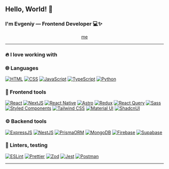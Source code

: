 ## Hello, World! 👋
### I'm Evgeniy — Frontend Developer 💻✨

<p align="center">
  <a href="https://blanke.ru/" target="_blank">me</a>
</p>

<hr/>

<h3 align="left" id="stack">🔥 I love working with</h2>

### 🌐 Languages

<div display="flex">
  <a href="#stack"><img src="https://img.shields.io/badge/HTML5-E34F26?style=for-the-badge&logo=html5&logoColor=white" alt="HTML"/></a>
  <a href="#stack"><img src="https://img.shields.io/badge/CSS3-1572B6?style=for-the-badge&logo=css3&logoColor=white" alt="CSS"/></a>
  <a href="#stack"><img src="https://img.shields.io/badge/JavaScript-323330?style=for-the-badge&logo=javascript&logoColor=F7DF1E" alt="JavaScript"/></a>
  <a href="#stack"><img src="https://img.shields.io/badge/TypeScript-007ACC?style=for-the-badge&logo=typescript&logoColor=white" alt="TypeScript"/></a>
  <a href="#stack"><img src="https://img.shields.io/badge/Python-FFD43B?style=for-the-badge&logo=python&logoColor=blue" alt="Python"/></a>
</div>

### 🎨 Frontend tools

<div display="flex">
  <a href="#stack"><img src="https://img.shields.io/badge/React-20232A?style=for-the-badge&logo=react&logoColor=61DAFB" alt="React"/></a>
  <a href="#stack"><img src="https://img.shields.io/badge/next%20js-000000?style=for-the-badge&logo=nextdotjs&logoColor=white" alt="NextJS"/></a>
  <a href="#stack"><img src="https://img.shields.io/badge/React_Native-20232A?style=for-the-badge&logo=react&logoColor=61DAFB" alt="React Native"/></a>
  <a href="#stack"><img src="https://img.shields.io/badge/Astro-0C1222?style=for-the-badge&logo=astro&logoColor=FDFDFE" alt="Astro"/></a>
  <a href="#stack"><img src="https://img.shields.io/badge/Redux-593D88?style=for-the-badge&logo=redux&logoColor=white" alt="Redux"/></a>
  <a href="#stack"><img src="https://img.shields.io/badge/React_Query-FF4154?style=for-the-badge&logo=ReactQuery&logoColor=white" alt="React Query"/></a>
  <a href="#stack"><img src="https://img.shields.io/badge/Sass-CC6699?style=for-the-badge&logo=sass&logoColor=white" alt="Sass"/></a>
  <a href="#stack"><img src="https://img.shields.io/badge/styled--components-DB7093?style=for-the-badge&logo=styled-components&logoColor=white" alt="Styled Components"/></a>
  <a href="#stack"><img src="https://img.shields.io/badge/Tailwind_CSS-38B2AC?style=for-the-badge&logo=tailwind-css&logoColor=white" alt="Tailwind CSS"/></a>
  <a href="#stack"><img src="https://img.shields.io/badge/Material%20UI-007FFF?style=for-the-badge&logo=mui&logoColor=white" alt="Material UI"/></a>
  <a href="#stack"><img src="https://img.shields.io/badge/shadcn%2Fui-000000?style=for-the-badge&logo=shadcnui&logoColor=white" alt="ShadcnUI"/></a>
</div>

### ⚙️ Backend tools

<div display="flex">
  <a href="#stack"><img src="https://img.shields.io/badge/Express%20js-000000?style=for-the-badge&logo=express&logoColor=white" alt="ExpressJS"/></a>
  <a href="#stack"><img src="https://img.shields.io/badge/nestjs-E0234E?style=for-the-badge&logo=nestjs&logoColor=white" alt="NestJS"/></a>
  <a href="#stack"><img src="https://img.shields.io/badge/Prisma-3982CE?style=for-the-badge&logo=Prisma&logoColor=white" alt="PrismaORM"/></a>
  <a href="#stack"><img src="https://img.shields.io/badge/MongoDB-4EA94B?style=for-the-badge&logo=mongodb&logoColor=white" alt="MongoDB"/></a>
  <a href="#stack"><img src="https://img.shields.io/badge/firebase-ffca28?style=for-the-badge&logo=firebase&logoColor=black" alt="Firebase"/></a>
  <a href="#stack"><img src="https://img.shields.io/badge/Supabase-181818?style=for-the-badge&logo=supabase&logoColor=white" alt="Supabase"/></a>
</div>

### 🧐 Linters, testing

<div display="flex">
  <a href="https://eslint.org/" target="_blank"><img src="https://img.shields.io/badge/eslint-3A33D1?style=for-the-badge&logo=eslint&logoColor=white" alt="ESLint"/></a>
  <a href="https://prettier.io/" target="_blank"><img src="https://img.shields.io/badge/prettier-1A2C34?style=for-the-badge&logo=prettier&logoColor=F7BA3E" alt="Prettier"/></a>
  <a href="https://zod.dev/" target="_blank"><img src="https://img.shields.io/badge/Zod-000000?style=for-the-badge&logo=zod&logoColor=3068B7" alt="Zod"/></a>
  <a href="https://jestjs.io/" target="_blank"><img src="https://img.shields.io/badge/Jest-C21325?style=for-the-badge&logo=jest&logoColor=white" alt="Jest"/></a>
  <a href="https://www.postman.com/" target="_blank"><img src="https://img.shields.io/badge/Postman-FF6C37?style=for-the-badge&logo=Postman&logoColor=white" alt="Postman"/></a>
</div>

<hr/>
